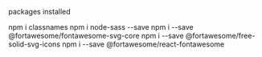 packages installed

npm i classnames
npm i node-sass --save
npm i --save @fortawesome/fontawesome-svg-core
npm i --save @fortawesome/free-solid-svg-icons
npm i --save @fortawesome/react-fontawesome
